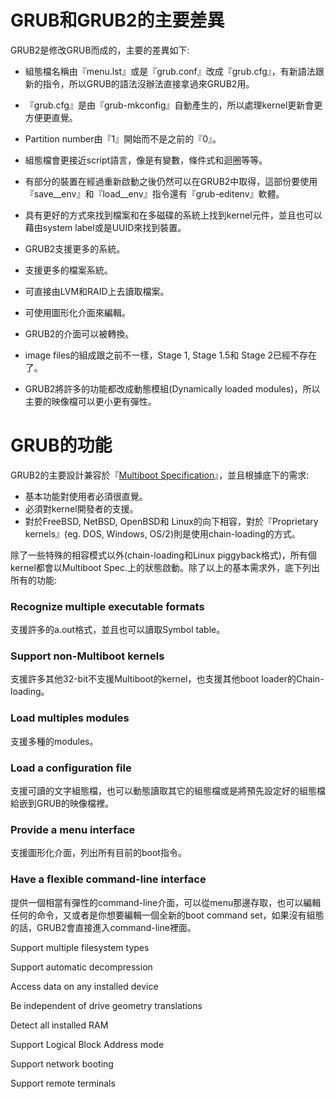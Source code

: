 # GRUB和GRUB2的主要差異

GRUB2是修改GRUB而成的，主要的差異如下:

* 組態檔名稱由『menu.lst』或是『grub.conf』改成『grub.cfg』，有新語法跟新的指令，所以GRUB的語法沒辦法直接拿過來GRUB2用。
* 『grub.cfg』是由『grub-mkconfig』自動產生的，所以處理kernel更新會更方便更直覺。
* Partition number由『1』開始而不是之前的『0』。
* 組態檔會更接近script語言，像是有變數，條件式和迴圈等等。
* 有部分的裝置在經過重新啟動之後仍然可以在GRUB2中取得，這部份要使用『save\_\_env』和『load\_\_env』指令還有『grub-editenv』軟體。
* 具有更好的方式來找到檔案和在多磁碟的系統上找到kernel元件，並且也可以藉由system label或是UUID來找到裝置。
* GRUB2支援更多的系統。

* 支援更多的檔案系統。

* 可直接由LVM和RAID上去讀取檔案。

* 可使用圖形化介面來編輯。

* GRUB2的介面可以被轉換。

* image files的組成跟之前不一樣，Stage 1, Stage 1.5和 Stage 2已經不存在了。

* GRUB2將許多的功能都改成動態模組\(Dynamically loaded modules\)，所以主要的映像檔可以更小更有彈性。

# GRUB的功能

GRUB2的主要設計兼容於『[Multiboot Specification](https://www.gnu.org/software/grub/manual/multiboot/multiboot.html#Top)』，並且根據底下的需求:

* 基本功能對使用者必須很直覺。
* 必須對kernel開發者的支援。
* 對於FreeBSD, NetBSD, OpenBSD和 Linux的向下相容，對於『Proprietary kernels』\(eg.  DOS, Windows, OS/2\)則是使用chain-loading的方式。

除了一些特殊的相容模式以外\(chain-loading和Linux piggyback格式\)，所有個kernel都會以Multiboot Spec.上的狀態啟動。除了以上的基本需求外，底下列出所有的功能:

### Recognize multiple executable formats

支援許多的a.out格式，並且也可以讀取Symbol table。

### Support non-Multiboot kernels

支援許多其他32-bit不支援Multiboot的kernel，也支援其他boot loader的Chain-loading。

### Load multiples modules

支援多種的modules。

### Load a configuration file

支援可讀的文字組態檔，也可以動態讀取其它的組態檔或是將預先設定好的組態檔給嵌到GRUB的映像檔裡。

### Provide a menu interface

支援圖形化介面，列出所有目前的boot指令。

### Have a flexible command-line interface

提供一個相當有彈性的command-line介面，可以從menu那邊存取，也可以編輯任何的命令，又或者是你想要編輯一個全新的boot command set，如果沒有組態的話，GRUB2會直接進入command-line裡面。

Support multiple filesystem types

Support automatic decompression

Access data on any installed device

Be independent of drive geometry translations

Detect all installed RAM

Support Logical Block Address mode

Support network booting

Support remote terminals

